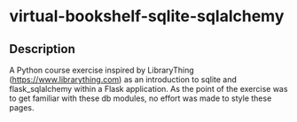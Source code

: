 # virtual-bookshelf-sqlite-sqlalchemy

## Description
A Python course exercise inspired by LibraryThing (https://www.librarything.com) as an introduction to
sqlite and flask_sqlalchemy within a Flask application. As the point of the exercise was to get familiar
with these db modules, no effort was made to style these pages.
